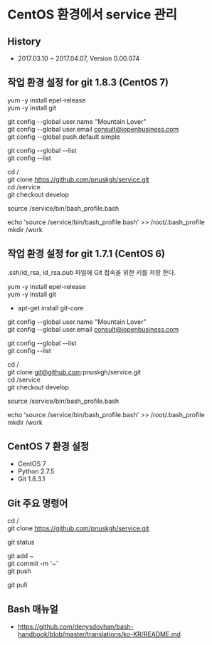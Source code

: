 # CentOS 환경에서 service 관리

## History

* 2017.03.10 ~ 2017.04.07, Version 0.00.074

## 작업 환경 설정 for git 1.8.3 (CentOS 7)

yum -y install epel-release  
yum -y install git  

git config --global user.name "Mountain Lover"  
git config --global user.email consult@jopenbusiness.com  
git config --global push.default simple  

git config --global --list  
git config --list  

cd /  
git clone https://github.com/pnuskgh/service.git  
cd /service  
git checkout develop  

source /service/bin/bash_profile.bash  

echo 'source /service/bin/bash_profile.bash' >> /root/.bash_profile  
mkdir /work

## 작업 환경 설정 for git 1.7.1 (CentOS 6)

.ssh/id_rsa, id_rsa.pub 파일에 Git 접속을 위한 키를 저장 한다.  

yum -y install epel-release  
yum -y install git  
* apt-get install git-core  

git config --global user.name "Mountain Lover"  
git config --global user.email consult@jopenbusiness.com  

git config --global --list  
git config --list  

cd /  
git clone git@github.com:pnuskgh/service.git    
cd /service  
git checkout develop  

source /service/bin/bash_profile.bash  

echo 'source /service/bin/bash_profile.bash' >> /root/.bash_profile  
mkdir /work  

## CentOS 7 환경 설정

* CentOS 7
* Python 2.7.5
* Git 1.8.3.1

## Git 주요 명령어

cd /  
git clone https://github.com/pnuskgh/service.git  

git status  

git add ~  
git commit -m '~'  
git push  

git pull  

## Bash 매뉴얼

* https://github.com/denysdovhan/bash-handbook/blob/master/translations/ko-KR/README.md

